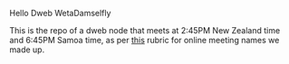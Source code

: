 Hello Dweb WetaDamselfly

This is the repo of a dweb node that meets at 2:45PM New Zealand time and 6:45PM Samoa time, as per [this](https://docs.google.com/document/d/1ygw9nrYwY5xzvtXAvrhZj8QV0yAR9qh9GKp0Qx0cicg/edit) rubric for online meeting names we made up.

